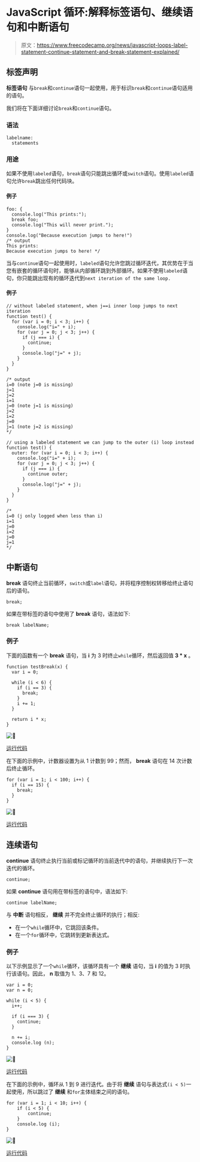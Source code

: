 # JavaScript 循环:解释标签语句、继续语句和中断语句

> 原文：<https://www.freecodecamp.org/news/javascript-loops-label-statement-continue-statement-and-break-statement-explained/>

## **标签声明**

****标签语句**** 与`break`和`continue`语句一起使用，用于标识`break`和`continue`语句适用的语句。

我们将在下面详细讨论`break`和`continue`语句。

### **语法**

```
labelname:
  statements
```

### **用途**

如果不使用`labeled`语句，`break`语句只能跳出循环或`switch`语句。使用`labeled`语句允许`break`跳出任何代码块。

#### **例子**

```
foo: {
  console.log("This prints:");
  break foo;
  console.log("This will never print.");
}
console.log("Because execution jumps to here!")
/* output
This prints:
Because execution jumps to here! */
```

当与`continue`语句一起使用时，`labeled`语句允许您跳过循环迭代，其优势在于当您有嵌套的循环语句时，能够从内部循环跳到外部循环。如果不使用`labeled`语句，你只能跳出现有的循环迭代到`next iteration of the same loop.`

#### **例子**

```
// without labeled statement, when j==i inner loop jumps to next iteration
function test() {
  for (var i = 0; i < 3; i++) {
    console.log("i=" + i);
    for (var j = 0; j < 3; j++) {
      if (j === i) {
        continue;
      }
      console.log("j=" + j);
    }
  }
}

/* output
i=0 (note j=0 is missing)
j=1
j=2
i=1
j=0 (note j=1 is missing)
j=2
i=2
j=0
j=1 (note j=2 is missing)
*/

// using a labeled statement we can jump to the outer (i) loop instead
function test() {
  outer: for (var i = 0; i < 3; i++) {
    console.log("i=" + i);
    for (var j = 0; j < 3; j++) {
      if (j === i) {
        continue outer;
      }
      console.log("j=" + j);
    }
  }
}

/*
i=0 (j only logged when less than i)
i=1
j=0
i=2
j=0
j=1
*/
```

## **中断语句**

****break**** 语句终止当前循环，`switch`或`label`语句，并将程序控制权转移给终止语句后的语句。

```
break;
```

如果在带标签的语句中使用了 ****break**** 语句，语法如下:

```
break labelName;
```

### 例子

下面的函数有一个 ****break**** 语句，当 ****i**** 为 3 时终止`while`循环，然后返回值 ****3 * x**** 。

```
function testBreak(x) {
  var i = 0;

  while (i < 6) {
    if (i == 3) {
      break;
    }
    i += 1;
  }

  return i * x;
}
```

![:rocket:](img/914577d44204781cbe2fdc1ab7e55f0b.png ":rocket:")

[运行代码](https://repl.it/C7VM/0)

在下面的示例中，计数器设置为从 1 计数到 99；然而， ****break**** 语句在 14 次计数后终止循环。

```
for (var i = 1; i < 100; i++) {
  if (i == 15) {
    break;
  }
}
```

![:rocket:](img/914577d44204781cbe2fdc1ab7e55f0b.png ":rocket:")

[运行代码](https://repl.it/C7VO/0)

## 连续语句

****continue**** 语句终止执行当前或标记循环的当前迭代中的语句，并继续执行下一次迭代的循环。

```
continue;
```

如果 ****continue**** 语句用在带标签的语句中，语法如下:

```
continue labelName;
```

与 ****中断**** 语句相反， ****继续**** 并不完全终止循环的执行；相反:

*   在一个`while`循环中，它跳回该条件。
*   在一个`for`循环中，它跳转到更新表达式。

### 例子

以下示例显示了一个`while`循环，该循环具有一个 ****继续**** 语句，当 ****i**** 的值为 3 时执行该语句。因此， ****n**** 取值为 1、3、7 和 12。

```
var i = 0;
var n = 0;

while (i < 5) {
  i++;

  if (i === 3) {
    continue;
  }

  n += i;
  console.log (n);
}
```

![:rocket:](img/914577d44204781cbe2fdc1ab7e55f0b.png ":rocket:")

[运行代码](https://repl.it/C7hx/0)

在下面的示例中，循环从 1 到 9 进行迭代。由于将 ****继续**** 语句与表达式`(i < 5)`一起使用，所以跳过了 ****继续**** 和`for`主体结束之间的语句。

```
for (var i = 1; i < 10; i++) {
    if (i < 5) {
        continue;
    }
    console.log (i);
}
```

![:rocket:](img/914577d44204781cbe2fdc1ab7e55f0b.png ":rocket:")

[运行代码](https://repl.it/C7hs/0)